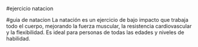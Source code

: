 #ejercicio natacion

#guia de natacion
La natación es un ejercicio de bajo impacto que trabaja todo el cuerpo, mejorando la fuerza muscular, la resistencia cardiovascular y la flexibilidad. Es ideal para personas de todas las edades y niveles de habilidad.
